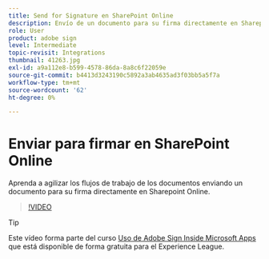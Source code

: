 ```yaml
---
title: Send for Signature en SharePoint Online
description: Envío de un documento para su firma directamente en Sharepoint Online
role: User
product: adobe sign
level: Intermediate
topic-revisit: Integrations
thumbnail: 41263.jpg
exl-id: a9a112e8-b599-4578-86da-8a8c6f22059e
source-git-commit: b4413d3243190c5892a3ab4635ad3f03bb5a5f7a
workflow-type: tm+mt
source-wordcount: '62'
ht-degree: 0%

---
```


# Enviar para firmar en SharePoint Online

Aprenda a agilizar los flujos de trabajo de los documentos enviando un documento para su firma directamente en Sharepoint Online.

>[!VIDEO](https://video.tv.adobe.com/v/41263?hidetitle=true)

>[!TIP]
>
>Este vídeo forma parte del curso [Uso de Adobe Sign Inside Microsoft Apps](https://experienceleague.adobe.com/?recommended=Sign-U-1-2020.2) que está disponible de forma gratuita para el Experience League.
